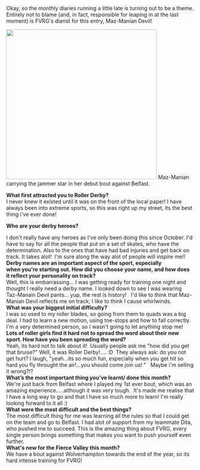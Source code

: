 <html><body><div>Okay, so the monthly diaries running a little late is turning out to be a theme. Entirely not to blame (and, in fact, responsible for leaping in at the last moment) is FVRG's diarist for this entry, Maz-Manian Devil!</div>
<div>

<a href="http://scottishrollerderbyblog.com/2012/08/jammer-1.jpg"><img class="size-full wp-image-1575" title="Maz-Manian doing her stuff against Belfast earlier in July." src="http://scottishrollerderbyblog.com/2012/08/jammer-1.jpg" alt="" width="403" height="400"></a> Maz-Manian carrying the jammer star in her debut bout against Belfast.

</div>
<div><strong>What first attracted you to Roller Derby?</strong>

</div>
I never knew it existed until it was on the front of the local paper! I have always been into extreme sports, so this was right up my street, its the best thing i've ever done!
<div>

<strong>Who are your derby heroes?</strong>

</div>
I don't really have any heroes as I've only been doing this since October. I'd have to say for all the people that put on a set of skates, who have the determination. Also to the ones that have had bad injuries and get back on track. It takes alot!  I'm sure along the way alot of people will inspire me!!
<div>
<strong>Derby names are an important aspect of the sport, especially when you're starting out. How did you choose your name, and how does it reflect your personality on track?</strong>

</div>
Well, this is embarrassing... I was getting ready for training one night and thought I really need a derby name. I looked down to see I was wearing Taz-Manain Devil pants... yup, the rest is history!   I'd like to think that Maz-Manian Devil reflects me on track; I like to think I cause whirlwinds.
<div>
<strong>What was your biggest initial difficulty?</strong>

</div>
I was so used to my roller blades, so going from them to quads was a big deal. I had to learn a new motion, using toe-stops and how to fall correctly. I'm a very determined person, so I wasn't going to let anything stop me!
<div>
<strong>Lots of roller girls find it hard not to spread the word about their new sport. How have you been spreading the word?</strong>

</div>
Yeah, its hard not to talk about it!  Usually people ask me "how did you get that bruise?" Well, it was Roller Derby!.... :D  They always ask: do you not get hurt?
I laugh, "yeah...its so much fun, especially when you get hit so hard you fly throught the air!...you should come join us! "   Maybe i'm selling it wrong?!?
<div><strong>What’s the most important thing you’ve learnt/ done this month?</strong>

</div>
We're just back from Belfast where I played my 1st ever bout, which was an amazing experience.....although it was very tough.  It's made me realise that I have a long way to go and that I have so much more to learn! I'm really looking forward to it all :)
<div>
<strong>What were the most difficult and the best things?</strong>

</div>
The most difficult thing for me was learning all the rules so that I could get on the team and go to Belfast. I had alot of support from my teammate Dita, who pushed me to succeed. This is the amazing thing about FVRG, every single person brings something that makes you want to push yourself even further.
<div>
<strong>What's new for the Fierce Valley this month?</strong>

</div>
We have a bout against Wolverhampton towards the end of the year, so its hard intense training for FVRG!</body></html>
